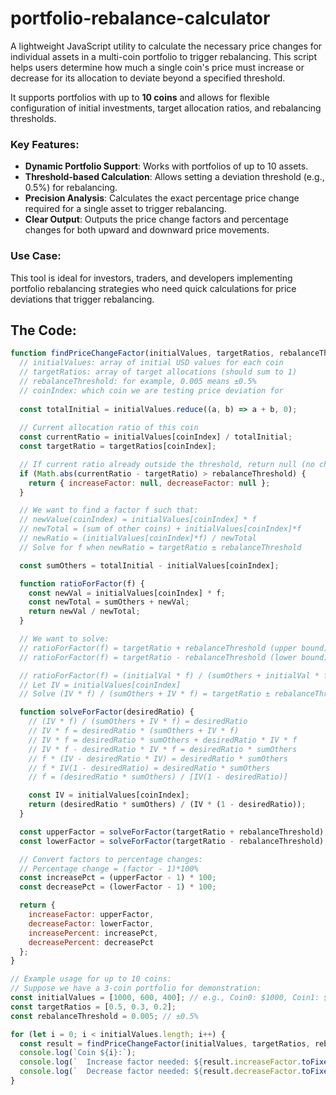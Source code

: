 # portfolio-rebalance-calculator

A lightweight JavaScript utility to calculate the necessary price changes for individual assets in a multi-coin portfolio to trigger rebalancing. This script helps users determine how much a single coin's price must increase or decrease for its allocation to deviate beyond a specified threshold.  

It supports portfolios with up to **10 coins** and allows for flexible configuration of initial investments, target allocation ratios, and rebalancing thresholds.  

### Key Features:
- **Dynamic Portfolio Support**: Works with portfolios of up to 10 assets.  
- **Threshold-based Calculation**: Allows setting a deviation threshold (e.g., 0.5%) for rebalancing.  
- **Precision Analysis**: Calculates the exact percentage price change required for a single asset to trigger rebalancing.  
- **Clear Output**: Outputs the price change factors and percentage changes for both upward and downward price movements.  

### Use Case:
This tool is ideal for investors, traders, and developers implementing portfolio rebalancing strategies who need quick calculations for price deviations that trigger rebalancing.

## The Code:

```js
function findPriceChangeFactor(initialValues, targetRatios, rebalanceThreshold, coinIndex) {
  // initialValues: array of initial USD values for each coin
  // targetRatios: array of target allocations (should sum to 1)
  // rebalanceThreshold: for example, 0.005 means ±0.5%
  // coinIndex: which coin we are testing price deviation for
  
  const totalInitial = initialValues.reduce((a, b) => a + b, 0);
  
  // Current allocation ratio of this coin
  const currentRatio = initialValues[coinIndex] / totalInitial;
  const targetRatio = targetRatios[coinIndex];

  // If current ratio already outside the threshold, return null (no change needed)
  if (Math.abs(currentRatio - targetRatio) > rebalanceThreshold) {
    return { increaseFactor: null, decreaseFactor: null };
  }

  // We want to find a factor f such that:
  // newValue(coinIndex) = initialValues[coinIndex] * f
  // newTotal = (sum of other coins) + initialValues[coinIndex]*f
  // newRatio = (initialValues[coinIndex]*f) / newTotal
  // Solve for f when newRatio = targetRatio ± rebalanceThreshold

  const sumOthers = totalInitial - initialValues[coinIndex];

  function ratioForFactor(f) {
    const newVal = initialValues[coinIndex] * f;
    const newTotal = sumOthers + newVal;
    return newVal / newTotal;
  }

  // We want to solve:
  // ratioForFactor(f) = targetRatio + rebalanceThreshold (upper bound)
  // ratioForFactor(f) = targetRatio - rebalanceThreshold (lower bound)

  // ratioForFactor(f) = (initialVal * f) / (sumOthers + initialVal * f)
  // Let IV = initialValues[coinIndex]
  // Solve (IV * f) / (sumOthers + IV * f) = targetRatio ± rebalanceThreshold

  function solveForFactor(desiredRatio) {
    // (IV * f) / (sumOthers + IV * f) = desiredRatio
    // IV * f = desiredRatio * (sumOthers + IV * f)
    // IV * f = desiredRatio * sumOthers + desiredRatio * IV * f
    // IV * f - desiredRatio * IV * f = desiredRatio * sumOthers
    // f * (IV - desiredRatio * IV) = desiredRatio * sumOthers
    // f * IV(1 - desiredRatio) = desiredRatio * sumOthers
    // f = (desiredRatio * sumOthers) / [IV(1 - desiredRatio)]

    const IV = initialValues[coinIndex];
    return (desiredRatio * sumOthers) / (IV * (1 - desiredRatio));
  }

  const upperFactor = solveForFactor(targetRatio + rebalanceThreshold);
  const lowerFactor = solveForFactor(targetRatio - rebalanceThreshold);

  // Convert factors to percentage changes:
  // Percentage change = (factor - 1)*100%
  const increasePct = (upperFactor - 1) * 100; 
  const decreasePct = (lowerFactor - 1) * 100;

  return {
    increaseFactor: upperFactor,
    decreaseFactor: lowerFactor,
    increasePercent: increasePct,
    decreasePercent: decreasePct
  };
}

// Example usage for up to 10 coins:
// Suppose we have a 3-coin portfolio for demonstration:
const initialValues = [1000, 600, 400]; // e.g., Coin0: $1000, Coin1: $600, Coin2: $400
const targetRatios = [0.5, 0.3, 0.2];
const rebalanceThreshold = 0.005; // ±0.5%

for (let i = 0; i < initialValues.length; i++) {
  const result = findPriceChangeFactor(initialValues, targetRatios, rebalanceThreshold, i);
  console.log(`Coin ${i}:`);
  console.log(`  Increase factor needed: ${result.increaseFactor.toFixed(4)}, which is a ${result.increasePercent.toFixed(2)}% price change`);
  console.log(`  Decrease factor needed: ${result.decreaseFactor.toFixed(4)}, which is a ${result.decreasePercent.toFixed(2)}% price change`);
}
```
